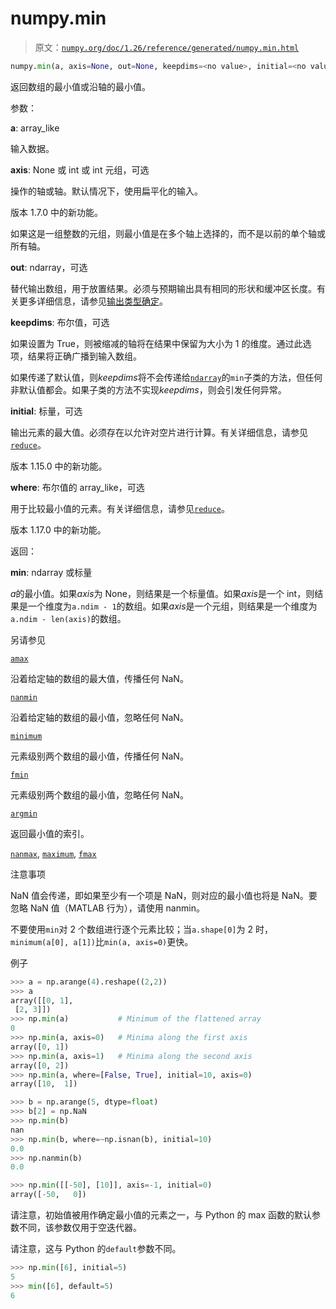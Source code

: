 # numpy.min

> 原文：[`numpy.org/doc/1.26/reference/generated/numpy.min.html`](https://numpy.org/doc/1.26/reference/generated/numpy.min.html)

```py
numpy.min(a, axis=None, out=None, keepdims=<no value>, initial=<no value>, where=<no value>)
```

返回数组的最小值或沿轴的最小值。

参数：

**a**: array_like

输入数据。

**axis**: None 或 int 或 int 元组，可选

操作的轴或轴。默认情况下，使用扁平化的输入。

版本 1.7.0 中的新功能。

如果这是一组整数的元组，则最小值是在多个轴上选择的，而不是以前的单个轴或所有轴。

**out**: ndarray，可选

替代输出数组，用于放置结果。必须与预期输出具有相同的形状和缓冲区长度。有关更多详细信息，请参见[输出类型确定](https://numpy.org/doc/1.26/user/basics.ufuncs.html#ufuncs-output-type)。

**keepdims**: 布尔值，可选

如果设置为 True，则被缩减的轴将在结果中保留为大小为 1 的维度。通过此选项，结果将正确广播到输入数组。

如果传递了默认值，则*keepdims*将不会传递给[`ndarray`](https://numpy.org/doc/1.26/reference/generated/numpy.ndarray.html#numpy.ndarray "numpy.ndarray")的`min`子类的方法，但任何非默认值都会。如果子类的方法不实现*keepdims*，则会引发任何异常。

**initial**: 标量，可选

输出元素的最大值。必须存在以允许对空片进行计算。有关详细信息，请参见[`reduce`](https://numpy.org/doc/1.26/reference/generated/numpy.ufunc.reduce.html#numpy.ufunc.reduce "numpy.ufunc.reduce")。

版本 1.15.0 中的新功能。

**where**: 布尔值的 array_like，可选

用于比较最小值的元素。有关详细信息，请参见[`reduce`](https://numpy.org/doc/1.26/reference/generated/numpy.ufunc.reduce.html#numpy.ufunc.reduce "numpy.ufunc.reduce")。

版本 1.17.0 中的新功能。

返回：

**min**: ndarray 或标量

*a*的最小值。如果*axis*为 None，则结果是一个标量值。如果*axis*是一个 int，则结果是一个维度为`a.ndim - 1`的数组。如果*axis*是一个元组，则结果是一个维度为`a.ndim - len(axis)`的数组。

另请参见

[`amax`](https://numpy.org/doc/1.26/reference/generated/numpy.amax.html#numpy.amax "numpy.amax")

沿着给定轴的数组的最大值，传播任何 NaN。

[`nanmin`](https://numpy.org/doc/1.26/reference/generated/numpy.nanmin.html#numpy.nanmin "numpy.nanmin")

沿着给定轴的数组的最小值，忽略任何 NaN。

[`minimum`](https://numpy.org/doc/1.26/reference/generated/numpy.min.html#numpy.minimum "numpy.minimum")

元素级别两个数组的最小值，传播任何 NaN。

[`fmin`](https://numpy.org/doc/1.26/reference/generated/numpy.fmin.html#numpy.fmin "numpy.fmin")

元素级别两个数组的最小值，忽略任何 NaN。

[`argmin`](https://numpy.org/doc/1.26/reference/generated/numpy.argmin.html#numpy.argmin "numpy.argmin")

返回最小值的索引。

[`nanmax`](https://numpy.org/doc/1.26/reference/generated/numpy.nanmax.html#numpy.nanmax "numpy.nanmax"), [`maximum`](https://numpy.org/doc/1.26/reference/generated/numpy.maximum.html#numpy.maximum "numpy.maximum"), [`fmax`](https://numpy.org/doc/1.26/reference/generated/numpy.fmax.html#numpy.fmax "numpy.fmax")

注意事项

NaN 值会传递，即如果至少有一个项是 NaN，则对应的最小值也将是 NaN。要忽略 NaN 值（MATLAB 行为），请使用 nanmin。

不要使用`min`对 2 个数组进行逐个元素比较；当`a.shape[0]`为 2 时，`minimum(a[0], a[1])`比`min(a, axis=0)`更快。

例子

```py
>>> a = np.arange(4).reshape((2,2))
>>> a
array([[0, 1],
 [2, 3]])
>>> np.min(a)           # Minimum of the flattened array
0
>>> np.min(a, axis=0)   # Minima along the first axis
array([0, 1])
>>> np.min(a, axis=1)   # Minima along the second axis
array([0, 2])
>>> np.min(a, where=[False, True], initial=10, axis=0)
array([10,  1]) 
```

```py
>>> b = np.arange(5, dtype=float)
>>> b[2] = np.NaN
>>> np.min(b)
nan
>>> np.min(b, where=~np.isnan(b), initial=10)
0.0
>>> np.nanmin(b)
0.0 
```

```py
>>> np.min([[-50], [10]], axis=-1, initial=0)
array([-50,   0]) 
```

请注意，初始值被用作确定最小值的元素之一，与 Python 的 max 函数的默认参数不同，该参数仅用于空迭代器。

请注意，这与 Python 的`default`参数不同。

```py
>>> np.min([6], initial=5)
5
>>> min([6], default=5)
6 
```
